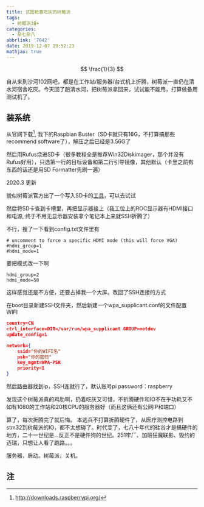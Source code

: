 ```yaml
---
title: 试图抢救吃灰的树莓派
tags:
  - 树莓派3B+
categories:
  - 杂七杂八
abbrlink: '7042'
date: 2019-12-07 19:52:23
mathjax: true
---
```


$$
\frac{1}{3}
$$

自从来到沙河102网吧，都是在工作站/服务器/台式机上折腾，树莓派一直仍在清水河宿舍吃灰。今天回了趟清水河，把树莓派拿回来，试试能不能用，打算做备用测试机了。
<!-- more -->
## 装系统

从官网下载[^1], 我下的Raspbian Buster（SD卡就只有16G，不打算搞那些recommend software了），解压之后已经是3.56G了

然后用Rufus烧进SD卡（很多教程全是推荐Win32Diskimager，那个并没有Rufus好用），只选第一行的目标设备和第二行引导镜像，其他默认（卡里之前有东西的话还是用SD Formatter先刷一遍）

2020.3 更新

貌似树莓派官方出了一个写入SD卡的[工具](https://www.raspberrypi.org/blog/raspberry-pi-imager-imaging-utility/)，可以去试试


然后将SD卡查到卡槽里，再把显示器接上（我工位上的ROC显示器有HDMI接口和电源, 终于不用无显示器安装拿个笔记本上来就SSH折腾了）

不行，搜了一下看到config.txt文件里有

```
# uncomment to force a specific HDMI mode (this will force VGA)
#hdmi_group=1
#hdmi_mode=1
```

要把模式改一下啊

```
hdmi_group=2
hdmi_mode=58
```

这样感觉还是不方便，还要占掉我一个大屏。改回了SSH连接的方式

在boot目录新建SSH文件夹，然后新建一个wpa_supplicant.conf的文件配置WIFI

```json
country=CN
ctrl_interface=DIR=/var/run/wpa_supplicant GROUP=netdev
update_config=1

network={
    ssid="你的WIFI名"
    psk="你的密码"
    key_mgmt=WPA-PSK
    priority=1
}
```

然后路由器找到ip，SSH连就行了，默认账号pi password：raspberry

发现这个树莓派真的鸡肋啊，扔着吃灰又可惜，不折腾硬件和IO不在乎功耗又不如有1080的工作站和20核CPU的服务器好（而且这俩还有公网IP和端口）

算了，每次折腾完了就后悔。
本逃兵不打算折腾硬件了，从医疗测控电路到stm32到树莓派的IO，都不太想碰了。时代变了，七八十年代的硅谷才是搞硬件的地方，二十一世纪是...反正不是硬件狗的世纪。251牢厂、加班狂魔联影、毁约的迈瑞，只想让人看了跑路。。。

服务器，启动。树莓派，关机。

## 注

[^1]: http://downloads.raspberrypi.org/